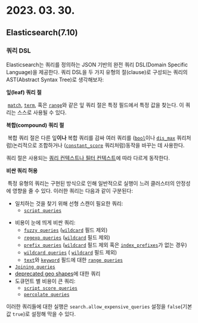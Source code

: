 # 2023. 03. 30.

## Elasticsearch(7.10)

### 쿼리 DSL

Elasticsearch는 쿼리를 정의하는 JSON 기반의 완전 쿼리 DSL(Domain Specific Language)을 제공한다. 쿼리 DSL을 두 가지 유형의 절(clause)로 구성되는 쿼리의 AST(Abstract Syntax Tree)로 생각해보자:

**잎(leaf) 쿼리 절**

​	[`match`][match-query], [`term`][term-query], 혹은 [`range`][range-query]와 같은 잎 쿼리 절은 특정 필드에서 특정 값을 찾는다. 이 쿼리는 스스로 사용될 수 있다.

**복합(compound) 쿼리 절**

​	복합 쿼리 절은 다른 잎**이나** 복합 쿼리를 감싸 여러 쿼리를 ([`bool`][bool-query]이나 [`dis_max`][dis-max-query] 쿼리처럼)논리적으로 조합하거나 ([`constant_score`][constant-score-query] 쿼리처럼)동작을 바꾸는 데 사용한다.

쿼리 절은 사용되는 [쿼리 컨텍스트나 필터 컨텍스트][query-filter-context]에 따라 다르게 동작한다.

**비싼 쿼리 허용**

​	특정 유형의 쿼리는 구현된 방식으로 인해 일반적으로 실행이 느려 클러스터의 안정성에 영향을 줄 수 있다. 이러한 쿼리는 다음과 같이 구분된다:

* 일치하는 것을 찾기 위해 선형 스캔이 필요한 쿼리:
  - [`script queries`](https://www.elastic.co/guide/en/elasticsearch/reference/7.10/query-dsl-script-query.html)

- 비용이 눈에 띄게 비싼 쿼리:
  - [`fuzzy queries`](https://www.elastic.co/guide/en/elasticsearch/reference/7.10/query-dsl-fuzzy-query.html) ([`wildcard`](https://www.elastic.co/guide/en/elasticsearch/reference/7.10/keyword.html#wildcard-field-type) 필드 제외)
  - [`regexp queries`](https://www.elastic.co/guide/en/elasticsearch/reference/7.10/query-dsl-regexp-query.html) ([`wildcard`](https://www.elastic.co/guide/en/elasticsearch/reference/7.10/keyword.html#wildcard-field-type) 필드 제외)
  - [`prefix queries`](https://www.elastic.co/guide/en/elasticsearch/reference/7.10/query-dsl-prefix-query.html) ([`wildcard`](https://www.elastic.co/guide/en/elasticsearch/reference/7.10/keyword.html#wildcard-field-type) 필드 제외 혹은 [`index_prefixes`](https://www.elastic.co/guide/en/elasticsearch/reference/7.10/index-prefixes.html)가 없는 경우)
  - [`wildcard queries`](https://www.elastic.co/guide/en/elasticsearch/reference/7.10/query-dsl-wildcard-query.html) ( [`wildcard`](https://www.elastic.co/guide/en/elasticsearch/reference/7.10/keyword.html#wildcard-field-type) 필드 제외)
  - [`text`](https://www.elastic.co/guide/en/elasticsearch/reference/7.10/text.html)와 [`keyword`](https://www.elastic.co/guide/en/elasticsearch/reference/7.10/keyword.html) 필드에 대한 [`range queries`](https://www.elastic.co/guide/en/elasticsearch/reference/7.10/query-dsl-range-query.html)
- [`Joining queries`](https://www.elastic.co/guide/en/elasticsearch/reference/7.10/joining-queries.html)
- [deprecated geo shapes](https://www.elastic.co/guide/en/elasticsearch/reference/7.10/geo-shape.html#prefix-trees)에 대한 쿼리
- 도큐먼트 별 비용이 큰 쿼리:
  - [`script score queries`](https://www.elastic.co/guide/en/elasticsearch/reference/7.10/query-dsl-script-score-query.html)
  - [`percolate queries`](https://www.elastic.co/guide/en/elasticsearch/reference/7.10/query-dsl-percolate-query.html)

이러한 쿼리들에 대한 실행은 `search.allow_expensive_queries` 설정을 `false`(기본값 `true`)로 설정해 막을 수 있다.



[match-query]: https://www.elastic.co/guide/en/elasticsearch/reference/7.10/query-dsl-match-query.html
[term-query]: https://www.elastic.co/guide/en/elasticsearch/reference/7.10/query-dsl-term-query.html
[range-query]: https://www.elastic.co/guide/en/elasticsearch/reference/7.10/query-dsl-range-query.html
[bool-query]: https://www.elastic.co/guide/en/elasticsearch/reference/7.10/query-dsl-bool-query.html
[dis-max-query]: https://www.elastic.co/guide/en/elasticsearch/reference/7.10/query-dsl-dis-max-query.html
[constant-score-query]: https://www.elastic.co/guide/en/elasticsearch/reference/7.10/query-dsl-constant-score-query.html
[query-filter-context]: https://www.elastic.co/guide/en/elasticsearch/reference/7.10/query-filter-context.html